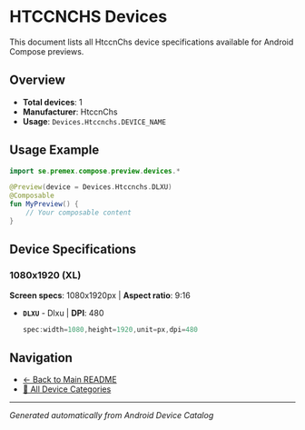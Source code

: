 # HTCCNCHS Devices

This document lists all HtccnChs device specifications available for Android Compose previews.

## Overview

- **Total devices**: 1
- **Manufacturer**: HtccnChs
- **Usage**: `Devices.Htccnchs.DEVICE_NAME`

## Usage Example

```kotlin
import se.premex.compose.preview.devices.*

@Preview(device = Devices.Htccnchs.DLXU)
@Composable
fun MyPreview() {
    // Your composable content
}
```

## Device Specifications

### 1080x1920 (XL)

**Screen specs**: 1080x1920px | **Aspect ratio**: 9:16

- **`DLXU`** - Dlxu | **DPI**: 480
  ```kotlin
  spec:width=1080,height=1920,unit=px,dpi=480
  ```

## Navigation

- [← Back to Main README](../../README.md)
- [📱 All Device Categories](../README.md)

---
*Generated automatically from Android Device Catalog*
